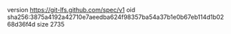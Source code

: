 version https://git-lfs.github.com/spec/v1
oid sha256:3875a4192a42710e7aeedba624f98357ba54a37b1e0b67eb114d1b0268d36f4d
size 2735
